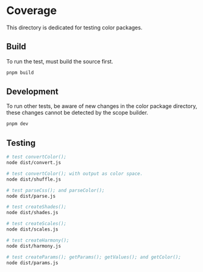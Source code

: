 # Coverage
This directory is dedicated for testing color packages.

## Build
To run the test, must build the source first.

```sh
pnpm build
```

## Development
To run other tests, be aware of new changes in the color package directory, these changes cannot be detected by the scope builder.

```sh
pnpm dev
```

## Testing

```sh
# test convertColor();
node dist/convert.js

# test convertColor(); with output as color space.
node dist/shuffle.js

# test parseCss(); and parseColor();
node dist/parse.js

# test createShades();
node dist/shades.js

# test createScales();
node dist/scales.js

# test createHarmony();
node dist/harmony.js

# test createParams(); getParams(); getValues(); and getColor();
node dist/params.js
```
